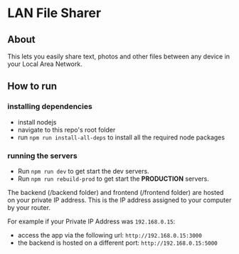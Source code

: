 # LAN File Sharer
## About
This lets you easily share text, photos and other files between any device in your Local Area Network.

## How to run
### installing dependencies
- install nodejs
- navigate to this repo's root folder
-  run `npm run install-all-deps` to install all the required node packages

### running the servers
- Run `npm run dev` to get start the dev servers.
- Run `npm run rebuild-prod` to get start the **PRODUCTION** servers.

The backend (/backend folder) and frontend (/frontend folder) are hosted on your private IP address. This is the IP address assigned to your computer by your router.

For example if your Private IP Address was `192.168.0.15`:
- access the app via the following url: `http://192.168.0.15:3000`
- the backend is hosted on a different port: `http://192.168.0.15:5000`
